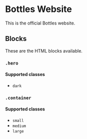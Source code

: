 # Bottles Website
This is the official Bottles website.

## Blocks
These are the HTML blocks available.

### `.hero`
#### Supported classes
- `dark`

### `.container`
#### Supported classes
- `small`
- `medium`
- `large`